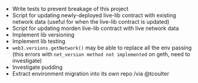 * Write tests to prevent breakage of this project
* Script for updating newly-deployed live-lib contract with existing network data (useful for when the live-lib contract is updated)
* Script for updating morden live-lib contract with live network data
* Implement lib versioning
* Implement lib testing
* `web3.versions.getNetwork()` may be able to replace all the env passing (this errors with `net_version method not implemented` on geth, need to investigate)
* Investigate pudding
* Extract environment migration into its own repo /via @tcoulter
